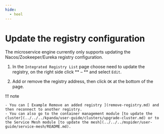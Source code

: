 ```yaml
---
hide:
  - heel
---
```


# Update the registry configuration

The microservice engine currently only supports updating the Nacos/Zookeeper/Eureka registry configuration.

1. In the `Integrated Registry List` page choose need to update the registry, on the right side click ** `⋯` ** and select `Edit`.

    <!--!\[.*?\]\((?:https?:\/\/)?\S+\.(?:png|jpg|jpeg|gif|bmp)\)-->

2. Add or remove the registry address, then click `OK` at the bottom of the page.

    <!--!\[.*?\]\((?:https?:\/\/)?\S+\.(?:png|jpg|jpeg|gif|bmp)\)-->

!!! note


    - You can [ Example Remove an added registry ](remove-registry.md) and then reconnect to another registry.
    - You can also go to the container management module [to update the cluster](../../../kpanda/user-guide/clusters/upgrade-cluster.md) or to the Service Mesh module [to update the mesh](../../../mspider/user-guide/service-mesh/README.md).
